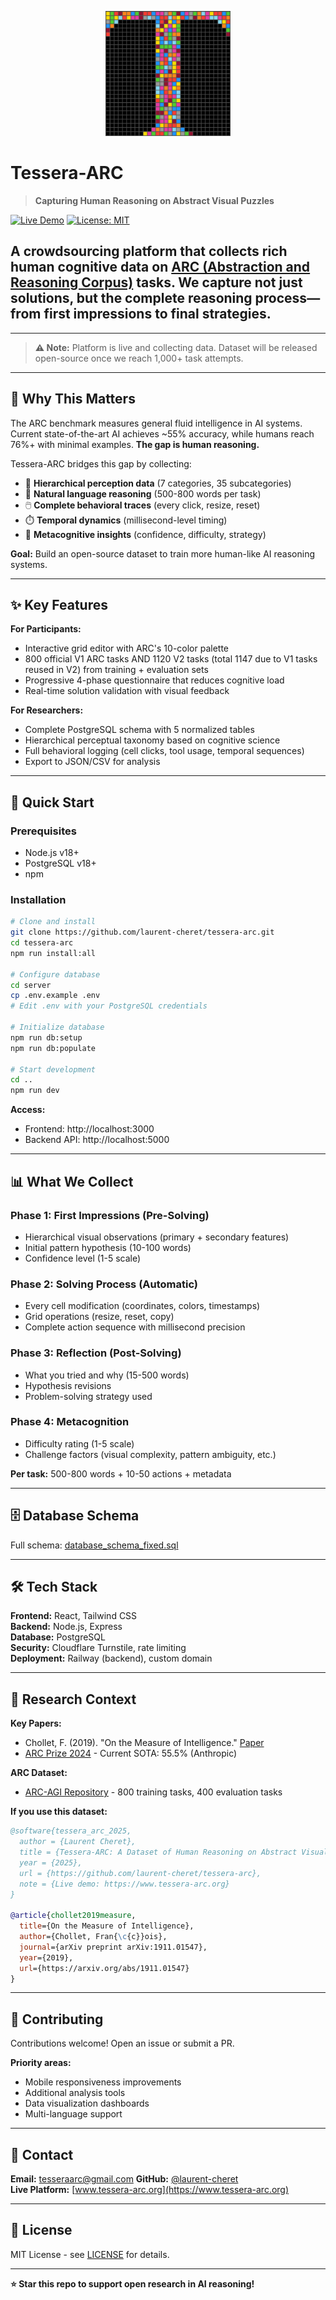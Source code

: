 <p align="center">
  <img src="docs/images/logo512.png" alt="Tessera-ARC Logo" width="200"/>
</p>

# Tessera-ARC

> **Capturing Human Reasoning on Abstract Visual Puzzles**

[![Live Demo](https://img.shields.io/badge/🌐_Live_Demo-www.tessera--arc.org-blue?style=for-the-badge)](https://www.tessera-arc.org)
[![License: MIT](https://img.shields.io/badge/License-MIT-yellow.svg)](https://opensource.org/licenses/MIT)

A crowdsourcing platform that collects rich human cognitive data on [ARC (Abstraction and Reasoning Corpus)](https://github.com/fchollet/ARC-AGI) tasks. We capture not just solutions, but the complete reasoning process—from first impressions to final strategies.
---
---
> **⚠️ Note:** Platform is live and collecting data. Dataset will be released open-source once we reach 1,000+ task attempts.
---
## 🎯 Why This Matters

The ARC benchmark measures general fluid intelligence in AI systems. Current state-of-the-art AI achieves ~55% accuracy, while humans reach 76%+ with minimal examples. **The gap is human reasoning.**

Tessera-ARC bridges this gap by collecting:
- 🧠 **Hierarchical perception data** (7 categories, 35 subcategories)
- 📝 **Natural language reasoning** (500-800 words per task)
- 🖱️ **Complete behavioral traces** (every click, resize, reset)
- ⏱️ **Temporal dynamics** (millisecond-level timing)
- 🎯 **Metacognitive insights** (confidence, difficulty, strategy)

**Goal:** Build an open-source dataset to train more human-like AI reasoning systems.

---

## ✨ Key Features

**For Participants:**
- Interactive grid editor with ARC's 10-color palette
- 800 official V1 ARC tasks AND 1120 V2 tasks (total 1147 due to V1 tasks reused in V2) from training + evaluation sets
- Progressive 4-phase questionnaire that reduces cognitive load
- Real-time solution validation with visual feedback

**For Researchers:**
- Complete PostgreSQL schema with 5 normalized tables
- Hierarchical perceptual taxonomy based on cognitive science
- Full behavioral logging (cell clicks, tool usage, temporal sequences)
- Export to JSON/CSV for analysis

---

## 🚀 Quick Start

### Prerequisites
- Node.js v18+
- PostgreSQL v18+
- npm

### Installation
```bash
# Clone and install
git clone https://github.com/laurent-cheret/tessera-arc.git
cd tessera-arc
npm run install:all

# Configure database
cd server
cp .env.example .env
# Edit .env with your PostgreSQL credentials

# Initialize database
npm run db:setup
npm run db:populate

# Start development
cd ..
npm run dev
```

**Access:**
- Frontend: http://localhost:3000
- Backend API: http://localhost:5000

---

## 📊 What We Collect

### Phase 1: First Impressions (Pre-Solving)
- Hierarchical visual observations (primary + secondary features)
- Initial pattern hypothesis (10-100 words)
- Confidence level (1-5 scale)

### Phase 2: Solving Process (Automatic)
- Every cell modification (coordinates, colors, timestamps)
- Grid operations (resize, reset, copy)
- Complete action sequence with millisecond precision

### Phase 3: Reflection (Post-Solving)
- What you tried and why (15-500 words)
- Hypothesis revisions
- Problem-solving strategy used

### Phase 4: Metacognition
- Difficulty rating (1-5 scale)
- Challenge factors (visual complexity, pattern ambiguity, etc.)

**Per task:** 500-800 words + 10-50 actions + metadata

---

## 🗄️ Database Schema
Full schema: [database_schema_fixed.sql](server/database_schema_fixed.sql)

---

## 🛠️ Tech Stack

**Frontend:** React, Tailwind CSS  
**Backend:** Node.js, Express  
**Database:** PostgreSQL  
**Security:** Cloudflare Turnstile, rate limiting  
**Deployment:** Railway (backend), custom domain

---

## 📖 Research Context

**Key Papers:**
- Chollet, F. (2019). "On the Measure of Intelligence." [Paper](https://arxiv.org/abs/1911.01547)
- [ARC Prize 2024](https://arcprize.org/) - Current SOTA: 55.5% (Anthropic)

**ARC Dataset:**
- [ARC-AGI Repository](https://github.com/fchollet/ARC-AGI) - 800 training tasks, 400 evaluation tasks

**If you use this dataset:**
```bibtex
@software{tessera_arc_2025,
  author = {Laurent Cheret},
  title = {Tessera-ARC: A Dataset of Human Reasoning on Abstract Visual Tasks},
  year = {2025},
  url = {https://github.com/laurent-cheret/tessera-arc},
  note = {Live demo: https://www.tessera-arc.org}
}

@article{chollet2019measure,
  title={On the Measure of Intelligence},
  author={Chollet, Fran{\c{c}}ois},
  journal={arXiv preprint arXiv:1911.01547},
  year={2019},
  url={https://arxiv.org/abs/1911.01547}
}
```

---

## 🤝 Contributing

Contributions welcome! Open an issue or submit a PR.

**Priority areas:**
- Mobile responsiveness improvements
- Additional analysis tools
- Data visualization dashboards
- Multi-language support

---

## 📧 Contact
**Email:** tesseraarc@gmail.com
**GitHub:** [@laurent-cheret](https://github.com/laurent-cheret)  
**Live Platform:** [www.tessera-arc.org](https://www.tessera-arc.org)

---

## 📄 License

MIT License - see [LICENSE](LICENSE) for details.

---

**⭐ Star this repo to support open research in AI reasoning!**
